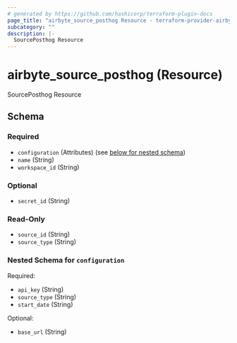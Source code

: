 ```yaml
---
# generated by https://github.com/hashicorp/terraform-plugin-docs
page_title: "airbyte_source_posthog Resource - terraform-provider-airbyte"
subcategory: ""
description: |-
  SourcePosthog Resource
---
```


# airbyte_source_posthog (Resource)

SourcePosthog Resource



<!-- schema generated by tfplugindocs -->
## Schema

### Required

- `configuration` (Attributes) (see [below for nested schema](#nestedatt--configuration))
- `name` (String)
- `workspace_id` (String)

### Optional

- `secret_id` (String)

### Read-Only

- `source_id` (String)
- `source_type` (String)

<a id="nestedatt--configuration"></a>
### Nested Schema for `configuration`

Required:

- `api_key` (String)
- `source_type` (String)
- `start_date` (String)

Optional:

- `base_url` (String)


